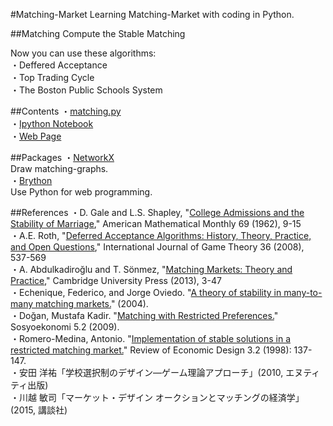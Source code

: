 #Matching-Market
Learning Matching-Market with coding in Python.  

##Matching
Compute the Stable Matching  

Now you can use these algorithms:  
・Deffered Acceptance  
・Top Trading Cycle  
・The Boston Public Schools System  

##Contents
・[matching.py](https://github.com/ogaway/Matching-Market/blob/master/matching.py)  
・[Ipython Notebook](http://nbviewer.ipython.org/github/ogaway/Matching-Market/blob/master/matching.ipynb)  
・[Web Page](https://ogaway.github.io/marriage/index.html)  
  
##Packages
・[NetworkX](https://networkx.github.io/)  
Draw matching-graphs.   
・[Brython](http://www.brython.info/)  
Use Python for web programming.  
  
##References
・D. Gale and L.S. Shapley, "[College Admissions and the Stability of Marriage](http://www.jstor.org/stable/2312726?seq=1#page_scan_tab_contents)," American Mathematical Monthly 69 (1962), 9-15  
・A.E. Roth, "[Deferred Acceptance Algorithms: History, Theory, Practice, and Open Questions](http://link.springer.com/article/10.1007/s00182-008-0117-6)," International Journal of Game Theory 36 (2008), 537-569  
・A. Abdulkadiroğlu and T. Sönmez, "[Matching Markets: Theory and Practice](http://ebooks.cambridge.org/chapter.jsf?bid=CBO9781139060011&cid=CBO9781139060011A010&tabName=Chapter)," Cambridge University Press (2013), 3-47  
・Echenique, Federico, and Jorge Oviedo. "[A theory of stability in many-to-many matching markets.](http://papers.ssrn.com/sol3/papers.cfm?abstract_id=691443)" (2004).  
・Doğan, Mustafa Kadir. "[Matching with Restricted Preferences.](http://dergipark.ulakbim.gov.tr/sosyoekonomi/article/view/5000080555)" Sosyoekonomi 5.2 (2009).  
・Romero-Medina, Antonio. "[Implementation of stable solutions in a restricted matching market.](http://link.springer.com/article/10.1007/s100580050009)" Review of Economic Design 3.2 (1998): 137-147.  
・安田 洋祐「学校選択制のデザイン―ゲーム理論アプローチ」(2010, エヌティティ出版)  
・川越 敏司「マーケット・デザイン オークションとマッチングの経済学」(2015, 講談社)  
